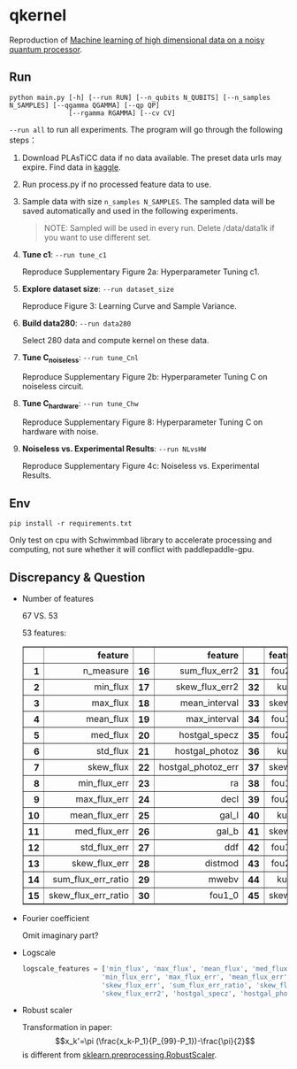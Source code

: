 # qkernel
Reproduction of [Machine learning of high dimensional data on a noisy quantum processor](https://arxiv.org/abs/2101.09581).

## Run
```shell
python main.py [-h] [--run RUN] [--n_qubits N_QUBITS] [--n_samples N_SAMPLES] [--qgamma QGAMMA] [--qp QP] 
               [--rgamma RGAMMA] [--cv CV]
```
`--run all` to run all experiments. The program will go through the following steps：

1. Download PLAsTiCC data if no data available. The preset data urls may expire. Find data in [kaggle](https://www.kaggle.com/competitions/PLAsTiCC-2018/data?select=training_set.csv).
2. Run process.py if no processed feature data to use.
3. Sample data with size `n_samples N_SAMPLES`. The sampled data will be saved automatically and used in the following experiments. 
    > NOTE: Sampled will be used in every run. Delete /data/data1k if you want to use different set.
4. **Tune c1**: `--run tune_c1`

    Reproduce Supplementary Figure 2a: Hyperparameter Tuning c1. 
5. **Explore dataset size**: `--run dataset_size`

    Reproduce Figure 3: Learning Curve and Sample Variance. 
6. **Build data280**: `--run data280`

    Select 280 data and compute kernel on these data.
7. **Tune C<sub>noiseless</sub>**: `--run tune_Cnl`

    Reproduce Supplementary Figure 2b: Hyperparameter Tuning C on noiseless circuit. 
8. **Tune C<sub>hardware</sub>**: `--run tune_Chw`

    Reproduce Supplementary Figure 8: Hyperparameter Tuning C on hardware with noise. 
9. **Noiseless vs. Experimental Results**: `--run NLvsHW`

    Reproduce Supplementary Figure 4c: Noiseless vs. Experimental Results. 

## Env
```shell
pip install -r requirements.txt
```
Only test on cpu with Schwimmbad library to accelerate processing and computing, not sure whether it will conflict with paddlepaddle-gpu.

## Discrepancy & Question
- Number of features

  67 VS. 53
    
  53 features: 

  <div>
  <table border="1" class="dataframe">
    <thead>
      <tr align=right>
        <th></th>
        <th>feature</th>
        <th></th>
        <th>feature</th>
        <th></th>
        <th>feature</th>
        <th></th>
        <th>feature</th>
      </tr>
    </thead>
    <tbody>
      <tr align=right>
        <th>1</th>
        <td>n_measure</td>
        <th>16</th>
        <td>sum_flux_err2</td>
        <th>31</th>
        <td>fou2_0</td>
        <th>46</th>
        <td>fou1_4</td>
      </tr>
      <tr align=right>
        <th>2</th>
        <td>min_flux</td>
        <th>17</th>
        <td>skew_flux_err2</td>
        <th>32</th>
        <td>kur_0</td>
        <th>47</th>
        <td>fou2_4</td>
      </tr>
      <tr align=right>
        <th>3</th>
        <td>max_flux</td>
        <th>18</th>
        <td>mean_interval</td>
        <th>33</th>
        <td>skew_0</td>
        <th>48</th>
        <td>kur_4</td>
      </tr>
      <tr align=right>
        <th>4</th>
        <td>mean_flux</td>
        <th>19</th>
        <td>max_interval</td>
        <th>34</th>
        <td>fou1_1</td>
        <th>49</th>
        <td>skew_4</td>
      </tr>
      <tr align=right>
        <th>5</th>
        <td>med_flux</td>
        <th>20</th>
        <td>hostgal_specz</td>
        <th>35</th>
        <td>fou2_1</td>
        <th>50</th>
        <td>fou1_5</td>
      </tr>
       <tr align=right>
        <th>6</th>
        <td>std_flux</td>
        <th>21</th>
        <td>hostgal_photoz</td>
        <th>36</th>
        <td>kur_1</td> 
        <th>51</th>
        <td>fou2_5</td>
      </tr>
       <tr align=right>
        <th>7</th>
        <td>skew_flux</td>
        <th>22</th>
        <td>hostgal_photoz_err</td>
        <th>37</th>
        <td>skew_1</td> 
        <th>52</th>
        <td>kur_5</td>
      </tr>
        <tr align=right>
        <th>8</th>
        <td>min_flux_err</td>
        <th>23</th>
        <td>ra</td>
        <th>38</th>
        <td>fou1_2</td>
        <th>53</th>
        <td>skew_5</td>
      </tr>
      <tr align=right>
        <th>9</th>
        <td>max_flux_err</td>
        <th>24</th>
        <td>decl</td>
        <th>39</th>
        <td>fou2_2</td> 
      </tr>
      <tr align=right>
        <th>10</th>
        <td>mean_flux_err</td>
        <th>25</th>
        <td>gal_l</td>
        <th>40</th>
        <td>kur_2</td> 
      </tr>
      <tr align=right>
        <th>11</th>
        <td>med_flux_err</td>
        <th>26</th>
        <td>gal_b</td>
        <th>41</th>
        <td>skew_2</td> 
      </tr>
      <tr align=right>
        <th>12</th>
        <td>std_flux_err</td>
        <th>27</th>
        <td>ddf</td>
        <th>42</th>
        <td>fou1_3</td> 
      </tr>
       <tr align=right>
        <th>13</th>
        <td>skew_flux_err</td>
        <th>28</th>
        <td>distmod</td>
        <th>43</th>
        <td>fou2_3</td>
      </tr>
      <tr align=right>
        <th>14</th>
        <td>sum_flux_err_ratio</td>
        <th>29</th>
        <td>mwebv</td>
        <th>44</th>
        <td>kur_3</td>
      </tr>
      <tr align=right>
        <th>15</th>
        <td>skew_flux_err_ratio</td>
        <th>30</th>
        <td>fou1_0</td>
        <th>45</th>
        <td>skew_3</td>
      </tr>
    </tbody>
  </table>
  </div>

- Fourier coefficient

    Omit imaginary part?
- Logscale
  ```python
  logscale_features = ['min_flux', 'max_flux', 'mean_flux', 'med_flux', 'std_flux', 'skew_flux',\
                      'min_flux_err', 'max_flux_err', 'mean_flux_err', 'med_flux_err', 'std_flux_err',\
                      'skew_flux_err', 'sum_flux_err_ratio', 'skew_flux_err_ratio', 'sum_flux_err2',\
                      'skew_flux_err2', 'hostgal_specz', 'hostgal_photoz', 'hostgal_photoz_err']
  ```
- Robust scaler

    Transformation in paper:
 $$x_k'=\pi (\frac{x_k-P_1}{P_{99}-P_1})-\frac{\pi}{2}$$
     is different from [sklearn.preprocessing.RobustScaler](https://scikit-learn.org/stable/modules/generated/sklearn.preprocessing.RobustScaler.html).
